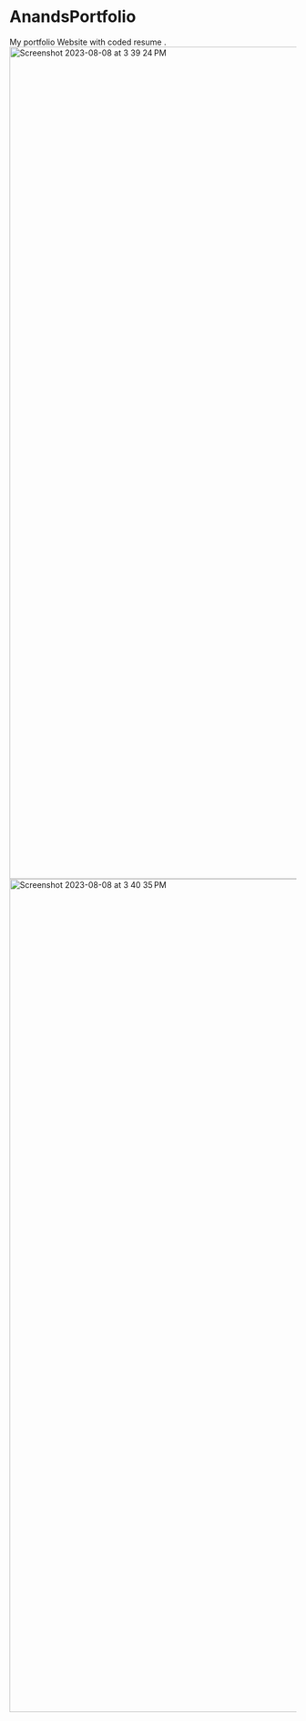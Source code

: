 # AnandsPortfolio
My portfolio Website with coded resume . 
<img width="1462" alt="Screenshot 2023-08-08 at 3 39 24 PM" src="https://github.com/AnandGautam123/AnandsPortfolio/assets/103447008/2773ce0c-fa69-4d2e-833f-e49a6aa8db0d">
<img width="1464" alt="Screenshot 2023-08-08 at 3 40 35 PM" src="https://github.com/AnandGautam123/AnandsPortfolio/assets/103447008/0de44c10-26d9-4e82-a7ca-5f6fab9dfa34">

